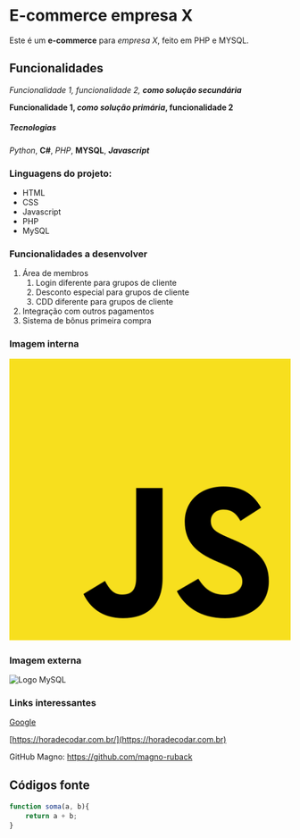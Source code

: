 # E-commerce empresa X

Este é um **e-commerce** para *empresa X*, feito em PHP e MYSQL.

## Funcionalidades

_Funcionalidade 1, funcionalidade 2, **como solução secundária**_

**Funcionalidade 1, _como solução primária_, funcionalidade 2**

##### Tecnologias

*Python*, **C#**, _PHP_, __MYSQL__, *__Javascript__*

### Linguagens do projeto:

* HTML
* CSS
* Javascript
* PHP
* MySQL

### Funcionalidades a desenvolver

1. Área de membros
    1. Login diferente para grupos de cliente
    2. Desconto especial para grupos de cliente
    3. CDD diferente para grupos de cliente
2. Integração com outros pagamentos
3. Sistema de bônus primeira compra

### Imagem interna

[![Logo Javascript](img/javascript.png)](https://www.javascript.com/)

### Imagem externa

![Logo MySQL](https://www.freepnglogos.com/uploads/logo-mysql-png/logo-mysql-mysql-logo-png-images-are-download-crazypng-21.png)

### Links interessantes

[Google](https://www.google.com.br)

[https://horadecodar.com.br/](https://horadecodar.com.br)

GitHub Magno: https://github.com/magno-ruback

## Códigos fonte

```javascript
function soma(a, b){
    return a + b;
}
```